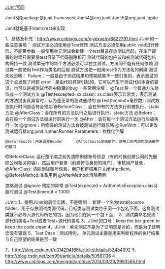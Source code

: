 [JUnit官网](https://junit.org/)  

 Junit3的package是junit.framework
 Junit4是org.junit
 Junit5是org.junit.jupite
 
 Junit就是基于Hamcrest来实现


1、总结及补充：http://www.cnblogs.com/qiyexue/p/6822791.html
JUnit的一些注意事项：
	测试方法必须使用@Test修饰
	测试方法必须使用public void进行修饰，不能带参数
	一般使用单元测试会新建一个test目录存放测试代码，在生产部署的时候只需要将test目录下代码删除即可
	测试代码的包应该和被测试代码包结构保持一致
	测试单元中的每个方法必须可以独立测试，方法间不能有任何依赖
	测试类一般使用Test作为类名的后缀
	测试方法使一般用test作为方法名的前缀
测试失败说明：
	Failure：一般是由于测试结果和预期结果不一致引发的，表示测试的这个点发现了问题
	error：是由代码异常引起的，它可以产生于测试代码本身的错误，也可以是被测试代码中隐藏的bug
一些常用注解：
	@Test:将一个普通方法修饰成一个测试方法
	@Test(excepted=xx.class): xx.class表示异常类，表示测试的方法抛出此异常时，认为是正常的测试通过的
	@Test(timeout=毫秒数) :测试方法执行时间是否符合预期
	@BeforeClass： 会在所有的方法执行前被执行，static方法
	@AfterClass：会在所有的方法执行之后进行执行，static方法
	@Before：会在每一个测试方法被运行前执行一次
	@After：会在每一个测试方法运行后被执行一次
	@Ignore：所修饰的测试方法会被测试运行器忽略
	@RunWith：可以更改测试运行器org.junit.runner.Runner
	Parameters：参数化注解
	
	
	@BeforeSuite：用来设置Header      @AfterSuite发送邮件，使用公司内部的发送邮件的接口
@BeforeClass: 运行整个类之前先清除删除账号信息（有的时候创建公司前先删除公司相关内容），然后用户登录（创建符合身份的用户），审核用户登录，
@AfterClass:  清除删除账号信息，用户和审核用户关闭httpclient。
@BeforeMethod:准备用例
@AfterMethod:清除用例

忽略测试	@ignore
预期的异常	@Test(expected = ArithmeticException.class)
超时测试	@Test(timeout = 1000)

JUnit:
1、使用JUnit的最佳实践，不是强制：
 新建一个名为test的source folder，用于存放测试类源代码，目标类与测试类位于同一个包名下面，这样测试类就不必导入源代码所在的包，因为他们在同一个包下面，
2、测试类命名规则：源代码类名+Test或者Test+源代码类名
3、JUnit的口号：keep the bar green to keep the code clean
4、JUnit：单元测试不是为了证明您是对的，而是为了证明您没有错误
5、Test Case：测试用例，
单元测试主要是用来判断程序的执行结果与自己期望的结果是否一致

2、http://blog.csdn.net/u014294166/article/details/52454392
3、http://blog.csdn.net/zen99t/article/details/50561136
4、http://www.cnblogs.com/mengdd/archive/2013/03/26/2983565.html

